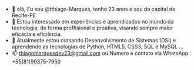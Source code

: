 - 👋 olá, Eu sou @tthiago-Marques, tenho 23 anos e sou da capital de Recife-PE
- 👀 Estou interessado em experiências e aprendizados no mundo da tecnologia, de forma proffisional e proativa, visando sempre maior eficácia e eficiência. 
- 🌱 Atualmente estou cursando Desenvolvimento de Sistemas (DSI) e aprendendo as tecnologias de Python, HTML5, CSS3, SQL e MySQL ...
- 📫 thiagomarquesdev23@gmail.com ou Numero e contato via WhatsApp +55(81)99375-7950

<!---
tthiago-Marques/tthiago-Marques is a ✨ special ✨ repository because its `README.md` (this file) appears on your GitHub profile.
You can click the Preview link to take a look at your changes.
--->
